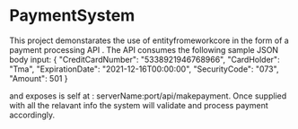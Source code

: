 # PaymentSystem
This project demonstarates the use of entityfromeworkcore in the form of a payment processing API .
The API consumes the following sample JSON body input: 
{
    "CreditCardNumber": "5338921946768966",
    "CardHolder": "Tma",
    "ExpirationDate": "2021-12-16T00:00:00",
    "SecurityCode": "073",
    "Amount": 501
}

and exposes is self at : serverName:port/api/makepayment.
Once supplied with all the relavant info the system will validate and process payment accordingly.


